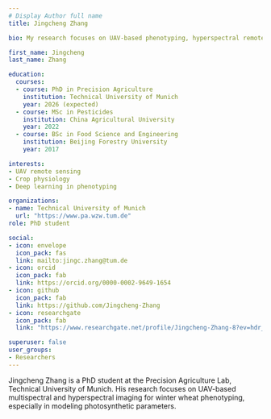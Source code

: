```yaml
---
# Display Author full name 
title: Jingcheng Zhang

bio: My research focuses on UAV-based phenotyping, hyperspectral remote sensing, and modeling of photosynthetic traits and yield in winter wheat.

first_name: Jingcheng
last_name: Zhang

education:
  courses:
  - course: PhD in Precision Agriculture
    institution: Technical University of Munich
    year: 2026 (expected)
  - course: MSc in Pesticides
    institution: China Agricultural University
    year: 2022
  - course: BSc in Food Science and Engineering
    institution: Beijing Forestry University
    year: 2017

interests:
- UAV remote sensing
- Crop physiology
- Deep learning in phenotyping

organizations:
- name: Technical University of Munich
  url: "https://www.pa.wzw.tum.de"
role: PhD student

social:
- icon: envelope
  icon_pack: fas
  link: mailto:jingc.zhang@tum.de  
- icon: orcid
  icon_pack: fab
  link: https://orcid.org/0000-0002-9649-1654 
- icon: github
  icon_pack: fab
  link: https://github.com/Jingcheng-Zhang
- icon: researchgate
  icon_pack: fab
  link: "https://www.researchgate.net/profile/Jingcheng-Zhang-8?ev=hdr_xprf"

superuser: false
user_groups:
- Researchers
---
```

Jingcheng Zhang is a PhD student at the Precision Agriculture Lab, Technical University of Munich. His research focuses on UAV-based multispectral and hyperspectral imaging for winter wheat phenotyping, especially in modeling photosynthetic parameters.


